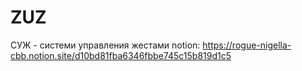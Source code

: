 # ZUZ
 СУЖ - системи управления жестами
 notion: https://rogue-nigella-cbb.notion.site/d10bd81fba6346fbbe745c15b819d1c5